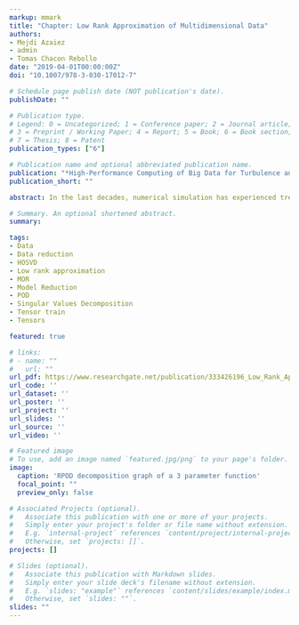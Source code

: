 ```yaml
---
markup: mmark
title: "Chapter: Low Rank Approximation of Multidimensional Data"
authors:
- Mejdi Azaiez
- admin
- Tomas Chacon Rebollo
date: "2019-04-01T00:00:00Z"
doi: "10.1007/978-3-030-17012-7"

# Schedule page publish date (NOT publication's date).
publishDate: ""

# Publication type.
# Legend: 0 = Uncategorized; 1 = Conference paper; 2 = Journal article;
# 3 = Preprint / Working Paper; 4 = Report; 5 = Book; 6 = Book section;
# 7 = Thesis; 8 = Patent
publication_types: ["6"]

# Publication name and optional abbreviated publication name.
publication: "*High-Performance Computing of Big Data for Turbulence and Combustion*, **Pirozzoli S., Sengupta T. (eds)**"
publication_short: ""

abstract: In the last decades, numerical simulation has experienced tremendous improvements driven by massive growth of computing power. Exascale computing has been achieved this year and will allow solving ever more complex problems. But such large systems produce colossal amounts of data which leads to its own difficulties. Moreover, many engineering problems such as multiphysics or optimisation and control, require far more power that any computer architecture could achieve within the current scientific computing paradigm. In this chapter, we propose to shift the paradigm in order to break the curse of dimensionality by introducing decomposition to reduced data. We present an extended review of data reduction techniques and intends to bridge between applied mathematics community and the computational mechanics one. The chapter is organized into two parts. In the first one bivariate separation is studied, including discussions on the equivalence of proper orthogonal decomposition (POD, continuous framework) and singular value decomposition (SVD, discrete matrices). Then, in the second part, a wide review of tensor formats and their approximation is proposed. Such work has already been provided in the literature but either on separate papers or into a pure applied mathematics framework. Here, we offer to the data enthusiast scientist a description of Canonical, Tucker, Hierarchical and Tensor train formats including their approximation algorithms. When it is possible, a careful analysis of the link between continuous and discrete methods will be performed.

# Summary. An optional shortened abstract.
summary:

tags:
- Data
- Data reduction
- HOSVD
- Low rank approximation
- MOR
- Model Reduction
- POD
- Singular Values Decomposition
- Tensor train
- Tensors

featured: true

# links:
# - name: ""
#   url: ""
url_pdf: https://www.researchgate.net/publication/333426196_Low_Rank_Approximation_of_Multidimensional_Data
url_code: ''
url_dataset: ''
url_poster: ''
url_project: ''
url_slides: ''
url_source: ''
url_video: ''

# Featured image
# To use, add an image named `featured.jpg/png` to your page's folder.
image:
  caption: 'RPOD decomposition graph of a 3 parameter function'
  focal_point: ""
  preview_only: false

# Associated Projects (optional).
#   Associate this publication with one or more of your projects.
#   Simply enter your project's folder or file name without extension.
#   E.g. `internal-project` references `content/project/internal-project/index.md`.
#   Otherwise, set `projects: []`.
projects: []

# Slides (optional).
#   Associate this publication with Markdown slides.
#   Simply enter your slide deck's filename without extension.
#   E.g. `slides: "example"` references `content/slides/example/index.md`.
#   Otherwise, set `slides: ""`.
slides: ""
---
```

